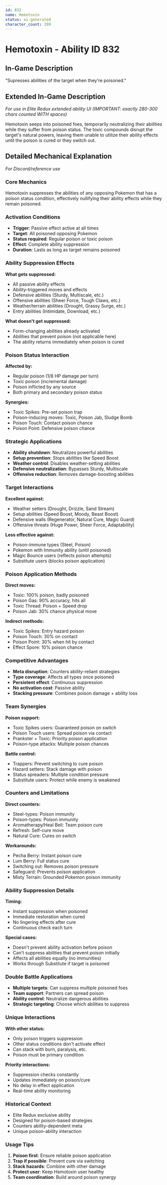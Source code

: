 ```yaml
---
id: 832
name: Hemotoxin
status: ai-generated
character_count: 289
---
```


# Hemotoxin - Ability ID 832

## In-Game Description
"Supresses abilities of the target when they're poisoned."

## Extended In-Game Description
*For use in Elite Redux extended ability UI (IMPORTANT: exactly 280-300 chars counted WITH spaces)*

Hemotoxin seeps into poisoned foes, temporarily neutralizing their abilities while they suffer from poison status. The toxic compounds disrupt the target's natural powers, leaving them unable to utilize their ability effects until the poison is cured or they switch out.

## Detailed Mechanical Explanation
*For Discord/reference use*

### Core Mechanics
Hemotoxin suppresses the abilities of any opposing Pokemon that has a poison status condition, effectively nullifying their ability effects while they remain poisoned.

### Activation Conditions
- **Trigger**: Passive effect active at all times
- **Target**: All poisoned opposing Pokemon
- **Status required**: Regular poison or toxic poison
- **Effect**: Complete ability suppression
- **Duration**: Lasts as long as target remains poisoned

### Ability Suppression Effects
**What gets suppressed:**
- All passive ability effects
- Ability-triggered moves and effects
- Defensive abilities (Sturdy, Multiscale, etc.)
- Offensive abilities (Sheer Force, Tough Claws, etc.)
- Weather/terrain abilities (Drought, Grassy Surge, etc.)
- Entry abilities (Intimidate, Download, etc.)

**What doesn't get suppressed:**
- Form-changing abilities already activated
- Abilities that prevent poison (not applicable here)
- The ability returns immediately when poison is cured

### Poison Status Interaction
**Affected by:**
- Regular poison (1/8 HP damage per turn)
- Toxic poison (incremental damage)
- Poison inflicted by any source
- Both primary and secondary poison status

**Synergies:**
- Toxic Spikes: Pre-set poison trap
- Poison-inducing moves: Toxic, Poison Jab, Sludge Bomb
- Poison Touch: Contact poison chance
- Poison Point: Defensive poison chance

### Strategic Applications
- **Ability shutdown**: Neutralizes powerful abilities
- **Setup prevention**: Stops abilities like Speed Boost
- **Weather control**: Disables weather-setting abilities
- **Defensive neutralization**: Bypasses Sturdy, Multiscale
- **Offensive reduction**: Removes damage-boosting abilities

### Target Interactions
**Excellent against:**
- Weather setters (Drought, Drizzle, Sand Stream)
- Setup abilities (Speed Boost, Moody, Beast Boost)
- Defensive walls (Regenerator, Natural Cure, Magic Guard)
- Offensive threats (Huge Power, Sheer Force, Adaptability)

**Less effective against:**
- Poison-immune types (Steel, Poison)
- Pokemon with Immunity ability (until poisoned)
- Magic Bounce users (reflects poison attempts)
- Substitute users (blocks poison application)

### Poison Application Methods
**Direct moves:**
- Toxic: 100% poison, badly poisoned
- Poison Gas: 90% accuracy, hits all
- Toxic Thread: Poison + Speed drop
- Poison Jab: 30% chance physical move

**Indirect methods:**
- Toxic Spikes: Entry hazard poison
- Poison Touch: 30% on contact
- Poison Point: 30% when hit by contact
- Effect Spore: 10% poison chance

### Competitive Advantages
- **Meta disruption**: Counters ability-reliant strategies
- **Type coverage**: Affects all types once poisoned
- **Persistent effect**: Continuous suppression
- **No activation cost**: Passive ability
- **Stacking pressure**: Combines poison damage + ability loss

### Team Synergies
**Poison support:**
- Toxic Spikes users: Guaranteed poison on switch
- Poison Touch users: Spread poison via contact
- Prankster + Toxic: Priority poison application
- Poison-type attacks: Multiple poison chances

**Battle control:**
- Trappers: Prevent switching to cure poison
- Hazard setters: Stack damage with poison
- Status spreaders: Multiple condition pressure
- Substitute users: Protect while enemy is weakened

### Counters and Limitations
**Direct counters:**
- Steel-types: Poison immunity
- Poison-types: Poison immunity
- Aromatherapy/Heal Bell: Team poison cure
- Refresh: Self-cure move
- Natural Cure: Cures on switch

**Workarounds:**
- Pecha Berry: Instant poison cure
- Lum Berry: Full status cure
- Switching out: Removes poison pressure
- Safeguard: Prevents poison application
- Misty Terrain: Grounded Pokemon poison immunity

### Ability Suppression Details
**Timing:**
- Instant suppression when poisoned
- Immediate restoration when cured
- No lingering effects after cure
- Continuous check each turn

**Special cases:**
- Doesn't prevent ability activation before poison
- Can't suppress abilities that prevent poison initially
- Affects all abilities equally (no immunities)
- Works through Substitute if target is poisoned

### Double Battle Applications
- **Multiple targets**: Can suppress multiple poisoned foes
- **Team support**: Partners can spread poison
- **Ability control**: Neutralize dangerous abilities
- **Strategic targeting**: Choose which abilities to suppress

### Unique Interactions
**With other status:**
- Only poison triggers suppression
- Other status conditions don't activate effect
- Can stack with burn, paralysis, etc.
- Poison must be primary condition

**Priority interactions:**
- Suppression checks constantly
- Updates immediately on poison/cure
- No delay in effect application
- Real-time ability monitoring

### Historical Context
- Elite Redux exclusive ability
- Designed for poison-based strategies
- Counters ability-dependent meta
- Unique poison-ability interaction

### Usage Tips
1. **Poison first**: Ensure reliable poison application
2. **Trap if possible**: Prevent cure via switching
3. **Stack hazards**: Combine with other damage
4. **Protect user**: Keep Hemotoxin user healthy
5. **Team coordination**: Build around poison synergy